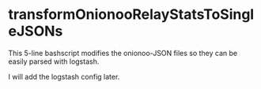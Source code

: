 # transformOnionooRelayStatsToSingleJSONs
This 5-line bashscript modifies the onionoo-JSON files so they can be easily parsed with logstash.

I will add the logstash config later.
